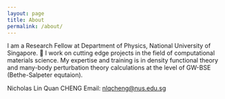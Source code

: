 ```yaml
---
layout: page
title: About
permalink: /about/
---
```


I am a Research Fellow at Department of Physics, National University of Singapore. :slightly_smiling_face: I work on cutting edge projects in the field of computational materials science. My expertise and training is in density functional theory and many-body perturbation theory calculations at the level of GW-BSE (Bethe-Salpeter equtaion).

Nicholas Lin Quan CHENG
Email: nlqcheng@nus.edu.sg
